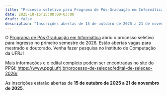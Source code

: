 ```yaml
---
title: "Processo seletivo para Programa de Pós-Graduação em Informática"
date: 2025-10-15T15:00:00-03:00
draft: false
description: "Inscrições abertas de 15 de outubro de 2025 a 21 de novembro de 2025!"
---
```


O [Programa de Pós Graduação em Informática](https://www.ppgi.ufrj.br/)
abriu o processo seletivo para ingresso no primeiro semestre de 2026.
Estão abertas vagas para mestrado e doutorado.
Venha fazer pesquisa no Instituto de Computação da UFRJ!

Mais informações e o edital completo podem ser encontradas no site do PPGI:
https://www.ppgi.ufrj.br/processo-de-selecao/edital-de-selecao-2026/

As inscrições estarão abertas de **15 de outubro de 2025 a 21 de novembro de 2025**.
